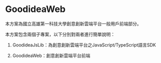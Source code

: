 # GoodideaWeb
本方案為國立高雄第一科技大學創意創新雲端平台一般用戶前端部分。

本方案包含兩個子專案，以下分別對兩者進行簡單說明：

1. GoodideaJsLib：為創意創新雲端平台之JavaScript/TypeScript語言SDK

2. GoodideaWeb：創意創新雲端平台前端
